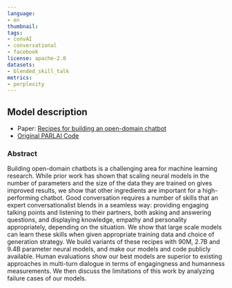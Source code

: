 ```yaml
---
language: 
- en
thumbnail:
tags:
- convAI
- conversational
- facebook
license: apache-2.0
datasets:
- blended_skill_talk
metrics:
- perplexity
---
```


## Model description

+ Paper: [Recipes for building an open-domain chatbot]( https://arxiv.org/abs/2004.13637)
+ [Original PARLAI Code](https://parl.ai/projects/recipes/)


### Abstract


Building open-domain chatbots is a challenging area for machine learning research. While prior work has shown that scaling neural models in the number of parameters and the size of the data they are trained on gives improved results, we show that other ingredients are important for a high-performing chatbot. Good conversation requires a number of skills that an expert conversationalist blends in a seamless way: providing engaging talking points and listening to their partners, both asking and answering questions, and displaying knowledge, empathy and personality appropriately, depending on the situation. We show that large scale models can learn these skills when given appropriate training data and choice of generation strategy. We build variants of these recipes with 90M, 2.7B and 9.4B parameter neural models, and make our models and code publicly available. Human evaluations show our best models are superior to existing approaches in multi-turn dialogue in terms of engagingness and humanness measurements. We then discuss the limitations of this work by analyzing failure cases of our models.
